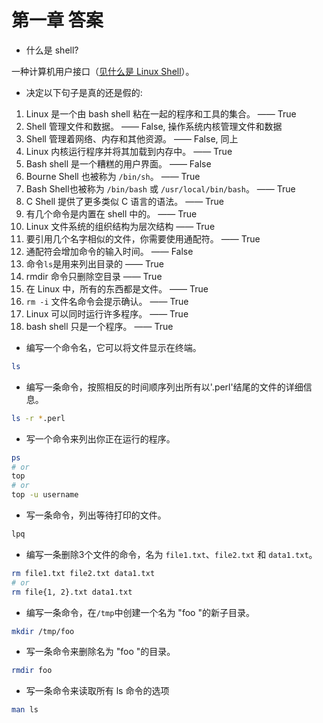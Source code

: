 # 第一章 答案

- 什么是 shell?

一种计算机用户接口（[见什么是 Linux Shell](./1%20-%20%E4%BB%80%E4%B9%88%E6%98%AFLinux.md)）。

- 决定以下句子是真的还是假的:

1. Linux 是一个由 bash shell 粘在一起的程序和工具的集合。           —— True
2. Shell 管理文件和数据。                                       —— False, 操作系统内核管理文件和数据
3. Shell 管理着网络、内存和其他资源。                             —— False, 同上
4. Linux 内核运行程序并将其加载到内存中。                          —— True
5. Bash shell 是一个糟糕的用户界面。                             —— False
6. Bourne Shell 也被称为 `/bin/sh`。                           —— True
7. Bash Shell也被称为 `/bin/bash` 或 `/usr/local/bin/bash`。   —— True
8. C Shell 提供了更多类似 C 语言的语法。                         —— True
9. 有几个命令是内置在 shell 中的。                               —— True
10. Linux 文件系统的组织结构为层次结构                           —— True
11. 要引用几个名字相似的文件，你需要使用通配符。                    —— True
12. 通配符会增加命令的输入时间。                                 —— False
13. 命令`ls`是用来列出目录的                                   —— True
14. rmdir 命令只删除空目录                                    —— True
15. 在 Linux 中，所有的东西都是文件。                           —— True
16. `rm -i` 文件名命令会提示确认。                             —— True
17. Linux 可以同时运行许多程序。                               —— True
18. bash shell 只是一个程序。                                —— True

- 编写一个命令名，它可以将文件显示在终端。

``` bash
ls
```

- 编写一条命令，按照相反的时间顺序列出所有以'.perl'结尾的文件的详细信息。

``` bash
ls -r *.perl
```

- 写一个命令来列出你正在运行的程序。

``` bash
ps
# or
top
# or 
top -u username
```

- 写一条命令，列出等待打印的文件。

``` bash
lpq
```

- 编写一条删除3个文件的命令，名为 `file1.txt`、`file2.txt` 和 `data1.txt`。

``` bash
rm file1.txt file2.txt data1.txt
# or
rm file{1, 2}.txt data1.txt
```

- 编写一条命令，在`/tmp`中创建一个名为 "foo "的新子目录。

``` bash
mkdir /tmp/foo
```

- 写一条命令来删除名为 "foo "的目录。

``` bash
rmdir foo
```

- 写一条命令来读取所有 ls 命令的选项

``` bash
man ls
```